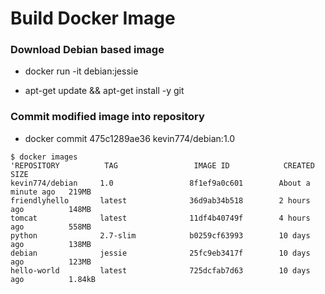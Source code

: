 Build Docker Image
==================

### Download Debian based image

* docker run -it debian:jessie

* apt-get update && apt-get install -y git


### Commit modified image into repository

* docker commit 475c1289ae36 kevin774/debian:1.0

```
$ docker images
'REPOSITORY          TAG                 IMAGE ID            CREATED              SIZE
kevin774/debian     1.0                 8f1ef9a0c601        About a minute ago   219MB
friendlyhello       latest              36d9ab34b518        2 hours ago          148MB
tomcat              latest              11df4b40749f        4 hours ago          558MB
python              2.7-slim            b0259cf63993        10 days ago          138MB
debian              jessie              25fc9eb3417f        10 days ago          123MB
hello-world         latest              725dcfab7d63        10 days ago          1.84kB
```

